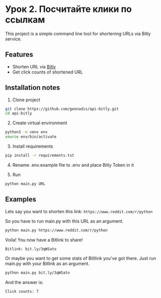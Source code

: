 # Урок 2. Посчитайте клики по ссылкам

This project is a simple command line tool for shortening URLs via Bitly service.

## Features
- Shorten URL via [Bitly](https://bitly.com/)
- Get click counts of shortened URL

## Installation notes
1. Clone project
```bash
git clone https://github.com/gennadis/api-bitly.git
cd api-bitly
```

2. Create virtual environment
```bash
python3 -m venv env
source env/bin/activate
```

3. Install requirements
```bash
pip install -r requirements.txt
```

4. Rename .env.example file to .env and place Bitly Token in it

5. Run
```bash
python main.py URL
```
## Examples

Lets say you want to shorten this link: ```https://www.reddit.com/r/python```

So you have to run main.py with this URL as an argument.
```bash
python main.py https://www.reddit.com/r/python
```

Voila! You now have a Bitlink to share!
```bash
Bitlink: bit.ly/3qWSato
```

Or maybe you want to get some stats of Biltlink you've got there.
Just run main.py with your Bitlink as an argument.
```bash
python main.py bit.ly/3qWSato
```

And the answer is:
```bash
Click counts: 7
```
